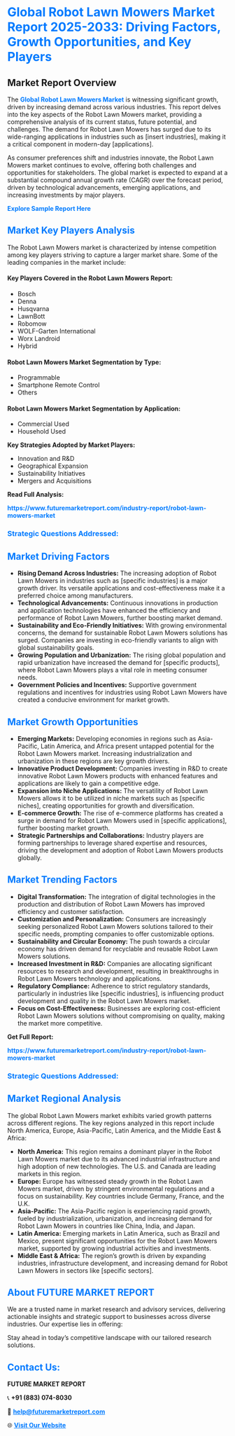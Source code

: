 <h1 style="color: #007BFF;">Global Robot Lawn Mowers Market Report 2025-2033: Driving Factors, Growth Opportunities, and Key Players</h1>

<section id="overview">
<h2>Market Report Overview</h2>
<p>The <a href="https://www.futuremarketreport.com/industry-report/robot-lawn-mowers-market" style="color: #007BFF; text-decoration: none;"><strong>Global Robot Lawn Mowers Market</strong></a> is witnessing significant growth, driven by increasing demand across various industries. This report delves into the key aspects of the Robot Lawn Mowers market, providing a comprehensive analysis of its current status, future potential, and challenges. The demand for Robot Lawn Mowers has surged due to its wide-ranging applications in industries such as [insert industries], making it a critical component in modern-day [applications].</p>
<p>As consumer preferences shift and industries innovate, the Robot Lawn Mowers market continues to evolve, offering both challenges and opportunities for stakeholders. The global market is expected to expand at a substantial compound annual growth rate (CAGR) over the forecast period, driven by technological advancements, emerging applications, and increasing investments by major players.</p>
</section>

<section id="overview">
<p><a href="https://www.futuremarketreport.com/request-sample/reportId=102030" style="color: #007BFF; text-decoration: none;"><strong>Explore Sample Report Here</strong></a></p>
</section>

<section id="key-players">
<h2 style="color: #007BFF;">Market Key Players Analysis</h2>
<p>The Robot Lawn Mowers market is characterized by intense competition among key players striving to capture a larger market share. Some of the leading companies in the market include:</p>
<h4>Key Players Covered in the Robot Lawn Mowers Report:</h4>
<ul><li>Bosch</li><li>Denna</li><li>Husqvarna</li><li>LawnBott</li><li>Robomow</li><li>WOLF-Garten International</li><li>Worx Landroid</li><li>Hybrid</li></ul>
<h4>Robot Lawn Mowers Market Segmentation by Type:</h4>
<ul><li>Programmable</li><li>Smartphone Remote Control</li><li>Others</li></ul>

<h4>Robot Lawn Mowers Market Segmentation by Application:</h4>
<ul><li>Commercial Used</li><li>Household Used</li></ul>
<p><strong>Key Strategies Adopted by Market Players:</strong></p>
<ul>
<li>Innovation and R&D</li>
<li>Geographical Expansion</li>
<li>Sustainability Initiatives</li>
<li>Mergers and Acquisitions</li>
</ul>
</section>

<section>
<p><strong>Read Full Analysis: </strong></p><a href="https://www.futuremarketreport.com/industry-report/robot-lawn-mowers-market" style="color: #007BFF; text-decoration: none;"><strong>https://www.futuremarketreport.com/industry-report/robot-lawn-mowers-market</strong></a>
<h3 style="color: #007BFF;">Strategic Questions Addressed:</h3>
</section>

<section id="driving-factors">
<h2 style="color: #007BFF;">Market Driving Factors</h2>
<ul>
<li><strong>Rising Demand Across Industries:</strong> The increasing adoption of Robot Lawn Mowers in industries such as [specific industries] is a major growth driver. Its versatile applications and cost-effectiveness make it a preferred choice among manufacturers.</li>
<li><strong>Technological Advancements:</strong> Continuous innovations in production and application technologies have enhanced the efficiency and performance of Robot Lawn Mowers, further boosting market demand.</li>
<li><strong>Sustainability and Eco-Friendly Initiatives:</strong> With growing environmental concerns, the demand for sustainable Robot Lawn Mowers solutions has surged. Companies are investing in eco-friendly variants to align with global sustainability goals.</li>
<li><strong>Growing Population and Urbanization:</strong> The rising global population and rapid urbanization have increased the demand for [specific products], where Robot Lawn Mowers plays a vital role in meeting consumer needs.</li>
<li><strong>Government Policies and Incentives:</strong> Supportive government regulations and incentives for industries using Robot Lawn Mowers have created a conducive environment for market growth.</li>
</ul>
</section>

<section id="growth-opportunities">
<h2 style="color: #007BFF;">Market Growth Opportunities</h2>
<ul>
<li><strong>Emerging Markets:</strong> Developing economies in regions such as Asia-Pacific, Latin America, and Africa present untapped potential for the Robot Lawn Mowers market. Increasing industrialization and urbanization in these regions are key growth drivers.</li>
<li><strong>Innovative Product Development:</strong> Companies investing in R&D to create innovative Robot Lawn Mowers products with enhanced features and applications are likely to gain a competitive edge.</li>
<li><strong>Expansion into Niche Applications:</strong> The versatility of Robot Lawn Mowers allows it to be utilized in niche markets such as [specific niches], creating opportunities for growth and diversification.</li>
<li><strong>E-commerce Growth:</strong> The rise of e-commerce platforms has created a surge in demand for Robot Lawn Mowers used in [specific applications], further boosting market growth.</li>
<li><strong>Strategic Partnerships and Collaborations:</strong> Industry players are forming partnerships to leverage shared expertise and resources, driving the development and adoption of Robot Lawn Mowers products globally.</li>
</ul>
</section>

<section id="trending-factors">
<h2 style="color: #007BFF;">Market Trending Factors</h2>
<ul>
<li><strong>Digital Transformation:</strong> The integration of digital technologies in the production and distribution of Robot Lawn Mowers has improved efficiency and customer satisfaction.</li>
<li><strong>Customization and Personalization:</strong> Consumers are increasingly seeking personalized Robot Lawn Mowers solutions tailored to their specific needs, prompting companies to offer customizable options.</li>
<li><strong>Sustainability and Circular Economy:</strong> The push towards a circular economy has driven demand for recyclable and reusable Robot Lawn Mowers solutions.</li>
<li><strong>Increased Investment in R&D:</strong> Companies are allocating significant resources to research and development, resulting in breakthroughs in Robot Lawn Mowers technology and applications.</li>
<li><strong>Regulatory Compliance:</strong> Adherence to strict regulatory standards, particularly in industries like [specific industries], is influencing product development and quality in the Robot Lawn Mowers market.</li>
<li><strong>Focus on Cost-Effectiveness:</strong> Businesses are exploring cost-efficient Robot Lawn Mowers solutions without compromising on quality, making the market more competitive.</li>
</ul>
</section>

<section>
<p><strong>Get Full Report: </strong></p><a href="https://www.futuremarketreport.com/industry-report/robot-lawn-mowers-market" style="color: #007BFF; text-decoration: none;"><strong>https://www.futuremarketreport.com/industry-report/robot-lawn-mowers-market</strong></a>
<h3 style="color: #007BFF;">Strategic Questions Addressed:</h3>
</section>


<section id="regional-analysis">
<h2 style="color: #007BFF;">Market Regional Analysis</h2>
<p>The global Robot Lawn Mowers market exhibits varied growth patterns across different regions. The key regions analyzed in this report include North America, Europe, Asia-Pacific, Latin America, and the Middle East & Africa:</p>
<ul>
<li><strong>North America:</strong> This region remains a dominant player in the Robot Lawn Mowers market due to its advanced industrial infrastructure and high adoption of new technologies. The U.S. and Canada are leading markets in this region.</li>
<li><strong>Europe:</strong> Europe has witnessed steady growth in the Robot Lawn Mowers market, driven by stringent environmental regulations and a focus on sustainability. Key countries include Germany, France, and the U.K.</li>
<li><strong>Asia-Pacific:</strong> The Asia-Pacific region is experiencing rapid growth, fueled by industrialization, urbanization, and increasing demand for Robot Lawn Mowers in countries like China, India, and Japan.</li>
<li><strong>Latin America:</strong> Emerging markets in Latin America, such as Brazil and Mexico, present significant opportunities for the Robot Lawn Mowers market, supported by growing industrial activities and investments.</li>
<li><strong>Middle East & Africa:</strong> The region’s growth is driven by expanding industries, infrastructure development, and increasing demand for Robot Lawn Mowers in sectors like [specific sectors].</li>
</ul>
</section>

<footer>
<h2 style="color: #007BFF;">About FUTURE MARKET REPORT</h2>
<p>We are a trusted name in market research and advisory services, delivering actionable insights and strategic support to businesses across diverse industries. Our expertise lies in offering:</p>

<p>Stay ahead in today’s competitive landscape with our tailored research solutions.</p>

<h2 style="color: #007BFF;">Contact Us:</h2>
<p><strong>FUTURE MARKET REPORT</strong></p>
<p>📞 <strong>+91 (883) 074-8030</strong></p>
<p>📧 <strong><a href="mailto:help@futuremarketreport.com" style="color: #007BFF;">help@futuremarketreport.com</a></strong></p>
<p>🌐 <strong><a href="https://www.futuremarketreport.com/" style="color: #007BFF;">Visit Our Website</a></strong></p>
</footer>